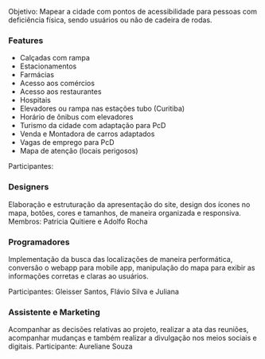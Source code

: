 Objetivo: Mapear a cidade com pontos de acessibilidade para pessoas com deficiência física, sendo usuários ou não de cadeira de rodas.

### Features
 - Calçadas com rampa
 - Estacionamentos
 - Farmácias
 - Acesso aos comércios
 - Acesso aos restaurantes
 - Hospitais
 - Elevadores ou rampa nas estações tubo (Curitiba)
 - Horário de ônibus com elevadores
 - Turismo da cidade com adaptação para PcD
 - Venda e Montadora de carros adaptados
 - Vagas de emprego para PcD
 - Mapa de atenção (locais perigosos)
 
Participantes:

### Designers 
 Elaboração e estruturação da apresentação do site, design dos ícones no mapa, botões, cores e tamanhos, de maneira organizada e responsiva.
 Membros: Patricia Quitiere e Adolfo Rocha

### Programadores
 Implementação da busca das localizações de maneira performática, conversão o webapp para mobile app, manipulação do mapa para exibir as informações corretas e claras ao usuários.

Participantes: Gleisser Santos, Flávio Silva e Juliana 

### Assistente e Marketing
 Acompanhar as decisões relativas ao projeto, realizar a ata das reuniões, acompanhar mudanças e também realizar a divulgação nos meios sociais e digitais.
 Participante: Aureliane Souza
 
